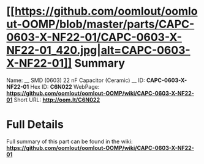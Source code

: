 
[[https://github.com/oomlout/oomlout-OOMP/blob/master/parts/CAPC-0603-X-NF22-01/CAPC-0603-X-NF22-01_420.jpg|alt=CAPC-0603-X-NF22-01]] 
Summary
=================

Name: __ SMD (0603) 22 nF Capacitor (Ceramic) __
ID: __CAPC-0603-X-NF22-01__
Hex ID: __C6N022__
WebPage: __https://github.com/oomlout/oomlout-OOMP/wiki/CAPC-0603-X-NF22-01__
Short URL: __http://oom.lt/C6N022__

Full Details
==========================
Full summary of this part can be found in the wiki:   
__https://github.com/oomlout/oomlout-OOMP/wiki/CAPC-0603-X-NF22-01__   

